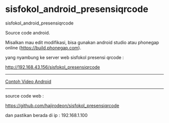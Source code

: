 # sisfokol_android_presensiqrcode
sisfokol_android_presensiqrcode


Source code android.

Misalkan mau edit modifikasi, bisa gunakan android studio atau phonegap online (https://build.phonegap.com).


yang nyambung ke server web sisfokol presensi qrcode : 

http://192.168.43.156/sisfokol_presensiqrcode




---


<a href="video_android_sisfokol_presensiqrcode.mp4">Contoh Video Android</a>

---






source code web :

https://github.com/hajirodeon/sisfokol_presensiqrcode

dan pastikan berada di ip : 192.168.1.100

